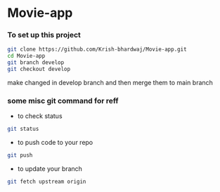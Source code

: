 # Movie-app


### To set up this project
```bash
git clone https://github.com/Krish-bhardwaj/Movie-app.git
cd Movie-app
git branch develop
git checkout develop
```

make changed in develop branch and then merge them to main branch

### some misc git command for reff
- to check status
```bash
git status
```

- to push code to your repo
```bash
git push
```

- to update your branch
```bash
git fetch upstream origin
```